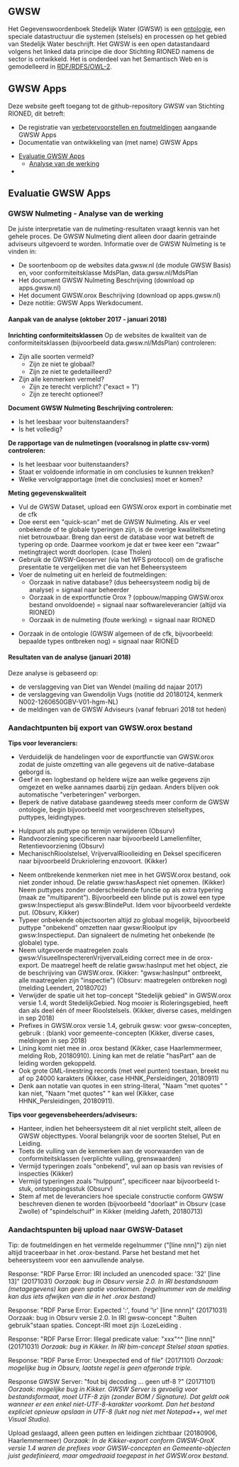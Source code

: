 ## GWSW ##
Het Gegevenswoordenboek Stedelijk Water (GWSW) is een [ontologie](https://nl.wikipedia.org/wiki/Ontologie_(informatica)), een speciale datastructuur die systemen (stelsels) en processen op het gebied van Stedelijk Water beschrijft. 
Het GWSW is een open datastandaard volgens het linked data principe die door Stichting RIONED namens de sector is ontwikkeld. 
Het is onderdeel van het Semantisch Web en is gemodelleerd in [RDF/RDFS/OWL-2](https://en.wikipedia.org/wiki/Resource_Description_Framework).

## GWSW Apps ##

Deze website geeft toegang tot de github-repository GWSW van Stichting RIONED, dit betreft: 
* De registratie van [verbetervoorstellen en foutmeldingen](https://github.com/StichtingRIONED/GWSW/issues) aangaande GWSW Apps 
* Documentatie van ontwikkeling van (met name) GWSW Apps 
 - [Evaluatie GWSW Apps](#evaluatie-gwsw-apps)
   - [Analyse van de werking](#analyse-van-de-werking)
 - 				


## Evaluatie GWSW Apps ##


### GWSW Nulmeting - Analyse van de werking ###

De juiste interpretatie van de nulmeting-resultaten vraagt kennis van het gehele proces. De GWSW Nulmeting dient alleen door daarin getrainde adviseurs uitgevoerd te worden.
Informatie over de GWSW Nulmeting is te vinden in:

* De soortenboom op de websites data.gwsw.nl (de module GWSW Basis) en, voor conformiteitsklasse MdsPlan, data.gwsw.nl/MdsPlan
* Het document GWSW Nulmeting Beschrijving (download op apps.gwsw.nl)
* Het document GWSW.orox Beschrijving (download op apps.gwsw.nl)
* Deze notitie: GWSW Apps Werkdocument. 

#### Aanpak van de analyse (oktober 2017 - januari 2018) ####

**Inrichting conformiteitsklassen**
Op de websites de kwaliteit van de conformiteitsklassen (bijvoorbeeld data.gwsw.nl/MdsPlan) controleren:
* Zijn alle soorten vermeld?
	- Zijn ze niet te globaal?
	- Zijn ze niet te gedetailleerd?
* Zijn alle kenmerken vermeld?
	- Zijn ze terecht verplicht? ("exact = 1")
	- Zijn ze terecht optioneel?

**Document GWSW Nulmeting Beschrijving controleren:**
* Is het leesbaar voor buitenstaanders?
* Is het volledig?

**De rapportage van de nulmetingen (vooralsnog in platte csv-vorm) controleren:**
* Is het leesbaar voor buitenstaanders?
* Staat er voldoende informatie in om conclusies te kunnen trekken?
* Welke vervolgrapportage (met die conclusies) moet er komen?

**Meting gegevenskwaliteit**
* Vul de GWSW Dataset, upload een GWSW.orox export in combinatie met de cfk
* Doe eerst een "quick-scan" met de GWSW Nulmeting. Als er veel onbekende of te globale typeringen zijn, is de overige kwaliteitsmeting niet betrouwbaar. Breng dan eerst de database voor wat betreft de typering op orde. Daarmee voorkom je dat er twee keer een “zwaar” metingtraject wordt doorlopen. (case Tholen)
* Gebruik de GWSW-Geoserver (via het WFS protocol) om de grafische presentatie te vergelijken met die van het Beheersysteem
* Voer de nulmeting uit en herleid de foutmeldingen:
	- Oorzaak in native database? (dus beheersysteem nodig bij de analyse) = signaal naar beheerder
	- Oorzaak in de exportfunctie Orox ? (opbouw/mapping GWSW.orox bestand onvoldoende)  = signaal naar softwareleverancier (altijd via RIONED)
	- Oorzaak in de nulmeting (foute werking) = signaal naar RIONED

- Oorzaak in de ontologie (GWSW algemeen of de cfk, bijvoorbeeld: bepaalde types ontbreken nog) = signaal naar RIONED

#### Resultaten van de analyse (januari 2018) ####
Deze analyse is gebaseerd op:
* de verslaggeving van Diet van Wendel (mailing dd najaar 2017) 
* de verslaggeving van Gwendolijn Vugs (notitie dd 20180124, kenmerk N002-1260650GBV-V01-hgm-NL)
* de meldingen van de GWSW Adviseurs (vanaf februari 2018 tot heden)

### Aandachtpunten bij export van GWSW.orox bestand ###
**Tips voor leveranciers:**
* Verduidelijk de handelingen voor de exportfunctie van GWSW.orox zodat de juiste omzetting van alle gegevens uit de native-database geborgd is.
* Geef in een logbestand op heldere wijze aan welke gegevens zijn omgezet en welke aannames daarbij zijn gedaan. Anders blijven ook automatische "verbeteringen" verborgen.
* Beperk de native database gaandeweg steeds meer conform de GWSW ontologie, begin bijvoorbeeld met voorgeschreven stelseltypes, puttypes, leidingtypes.
- Hulppunt als puttype op termijn verwijderen (Obsurv)
- Randvoorziening specificeren naar bijvoorbeeld Lamellenfilter, Retentievoorziening (Obsurv)
- MechanischRioolstelsel, VrijvervalRioolleiding en Deksel specificeren naar bijvoorbeeld Drukriolering enzovoort. (Kikker)
* Neem ontbrekende kenmerken niet mee in het GWSW.orox bestand, ook niet zonder inhoud. De relatie gwsw:hasAspect niet opnemen. (Kikker)
 Neem puttypes zonder onderscheidende functie op als extra typering (maak ze "multiparent"). Bijvoorbeeld een blinde put is zowel een type gwsw:Inspectieput als gwsw:BlindePut. Idem voor bijvoorbeeld verdekte put. (Obsurv, Kikker)
* Typeer onbekende objectsoorten altijd zo globaal mogelijk, bijvoorbeeld puttype "onbekend" omzetten naar gwsw:Rioolput ipv gwsw:Inspectieput. Dan signaleert de nulmeting het onbekende (te globale) type.
* Neem uitgevoerde maatregelen zoals gwsw:VisueelInspecterenVrijvervalLeiding correct mee in de orox-export. De maatregel heeft de relatie gwsw:hasInput met het object, zie de beschrijving van GWSW.orox. (Kikker: "gwsw:hasInput" ontbreekt, alle maatregelen zijn "inspectie") (Obsurv: maatregelen ontbreken nog) (melding Leendert, 20180702)
* Verwijder de spatie uit het top-concept "Stedelijk gebied" in GWSW.orox versie 1.4, wordt StedelijkGebied. Nog mooier is Rioleringsgebied, heeft dan als deel één óf meer Rioolstelsels. (Kikker, diverse cases, meldingen in sep 2018)
* Prefixes in GWSW.orox versie 1.4, gebruik gwsw: voor gwsw-concepten, gebruik : (blank) voor gemeente-concepten (Kikker, diverse cases, meldingen in sep 2018) 
* Lining komt niet mee in .orox bestand (Kikker, case Haarlemmermeer, melding Rob, 20180910). Lining kan met de relatie "hasPart" aan de leiding worden gekoppeld.
* Ook grote GML-linestring records (met veel punten) toestaan, breekt nu af op 24000 karakters (Kikker, case HHNK_Persleidingen, 20180911)
* Denk aan notatie van quotes in een string-literal, "Naam "met quotes" " kan niet, "Naam \"met quotes\" " kan wel (Kikker, case HHNK_Persleidingen, 20180911).

**Tips voor gegevensbeheerders/adviseurs:**
* Hanteer, indien het beheersysteem dit al niet verplicht stelt, alleen de GWSW objecttypes. Vooral belangrijk voor de soorten Stelsel, Put en Leiding.
* Toets de vulling van de kenmerken aan de voorwaarden van de conformiteitsklassen (verplichte vulling, grenswaarden)
* Vermijd typeringen zoals "onbekend", vul aan op basis van revisies of inspecties (Kikker)
* Vermijd typeringen zoals "hulppunt", specificeer naar bijvoorbeeld t-stuk, ontstoppingsstuk (Obsurv)
* Stem af met de leveranciers hoe speciale constructie conform GWSW beschreven dienen te worden (bijvoorbeeld "doorlaat" in Obsurv (case Zwolle) of "spindelschuif" in Kikker (melding Jafeth, 20180713)

### Aandachtspunten bij upload naar GWSW-Dataset ###
Tip: de foutmeldingen en het vermelde regelnummer ("[line nnn]") zijn niet altijd traceerbaar in het .orox-bestand. Parse het bestand met het beheersysteem voor een aanvullende analyse.

Response: "RDF Parse Error: IRI included an unencoded space: '32' [line 13]" (20171031)
_Oorzaak: bug in Obsurv versie 2.0. In IRI bestandsnaam (metagegevens) kan geen spatie voorkomen. (regelnummer van de melding kan dus iets afwijken van die in het .orox bestand)_

Response: "RDF Parse Error: Expected ':', found '\r' [line nnnn]" (20171031)
Oorzaak: bug in Obsurv versie 2.0. In IRI gwsw-concept ":Buiten gebruik"staan spaties. Concept-IRI moet zijn :LozeLeiding .

Response: "RDF Parse Error: Illegal predicate value: \"xxx\"^^ [line nnn]" (20171031)
_Oorzaak: bug in Kikker. In IRI bim-concept Stelsel staan spaties._

Response: "RDF Parse Error: Unexpected end of file" (20171101)
_Oorzaak: mogelijke bug in Obsurv, laatste regel is geen afgeronde triple._

Response GWSW Server: "fout bij decoding … geen utf-8 ?" (20171101)
_Oorzaak: mogelijke bug in Kikker. GWSW Server is gevoelig voor bestandsformaat, moet UTF-8 zijn (zonder BOM / Signature). Dat geldt ook wanneer er een enkel niet-UTF-8-karakter voorkomt. Dan het bestand expliciet opnieuw opslaan in UTF-8 (lukt nog niet met Notepad++, wel met Visual Studio)._

Upload geslaagd, alleen geen putten en leidingen zichtbaar (20180906, Haarlemmermeer)
_Oorzaak: In de Kikker-export conform GWSW-OroX versie 1.4 waren de prefixes voor GWSW-concepten en Gemeente-objecten juist gedefinieerd, maar omgedraaid toegepast in het GWSW.orox bestand._

